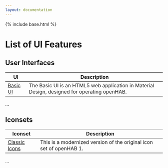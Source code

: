 ```yaml
---
layout: documentation
---
```


{% include base.html %}

# List of UI Features

## User Interfaces

| UI | Description |
|-------|----------------------|
| [Basic UI]({{docu}}/features/uis/basic/readme.html) | The Basic UI is an HTML5 web application in Material Design, designed for operating openHAB. |

...

## Iconsets

| Iconset | Description |
|-------|----------------------|
| [Classic Icons]({{docu}}/features/iconsets/classic/readme.html) | This is a modernized version of the original icon set of openHAB 1. |

...
